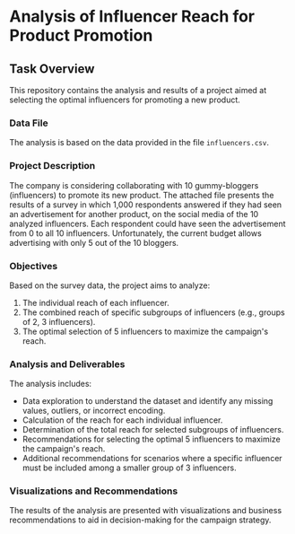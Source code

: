 # Analysis of Influencer Reach for Product Promotion

## Task Overview

This repository contains the analysis and results of a project aimed at selecting the optimal influencers for promoting a new product.

### Data File

The analysis is based on the data provided in the file `influencers.csv`.

### Project Description

The company is considering collaborating with 10 gummy-bloggers (influencers) to promote its new product. The attached file presents the results of a survey in which 1,000 respondents answered if they had seen an advertisement for another product, on the social media of the 10 analyzed influencers. Each respondent could have seen the advertisement from 0 to all 10 influencers. Unfortunately, the current budget allows advertising with only 5 out of the 10 bloggers.

### Objectives

Based on the survey data, the project aims to analyze:
1. The individual reach of each influencer.
2. The combined reach of specific subgroups of influencers (e.g., groups of 2, 3 influencers).
3. The optimal selection of 5 influencers to maximize the campaign's reach.

### Analysis and Deliverables

The analysis includes:
- Data exploration to understand the dataset and identify any missing values, outliers, or incorrect encoding.
- Calculation of the reach for each individual influencer.
- Determination of the total reach for selected subgroups of influencers.
- Recommendations for selecting the optimal 5 influencers to maximize the campaign's reach.
- Additional recommendations for scenarios where a specific influencer must be included among a smaller group of 3 influencers.

### Visualizations and Recommendations

The results of the analysis are presented with visualizations and business recommendations to aid in decision-making for the campaign strategy.

